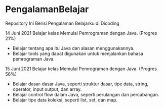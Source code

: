 # PengalamanBelajar
Repository Ini Berisi Pengalaman Belajarku di Dicoding

14 Juni 2021
Belajar kelas Memulai Pemrograman dengan Java. (Progres 21%)
  - Belajar tentang apa itu Java dan alasan menggunakannya.
  - Belajar tools yang dapat digunakan untuk menjalankan bahasa pemrograman Java.

15 Juni 2021
Belajar kelas Memulai Pemrograman dengan Java. (Progres 56%)
  - Belajar dasar-dasar Java, seperti struktur dasar, tipe data, string, operator, input output, dan array.
  - Belajar control flow dalam Java, seperti perulangan dan percabangan.
  - Belajar tipe data koleksi, seperti list, set, dan map.
